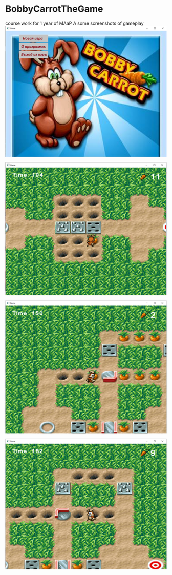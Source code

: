 # BobbyCarrotTheGame
course work for 1 year of MAaP
A some screenshots of gameplay
![Иллюстрация к проекту](https://github.com/AlexPoch/BobbyCarrotTheGame/blob/master/game/game/Screenshots/main_menu.png)

![Gameplay_1](https://github.com/AlexPoch/BobbyCarrotTheGame/blob/master/game/game/Screenshots/gameplay1.png)

![Gameplay_2](https://github.com/AlexPoch/BobbyCarrotTheGame/blob/master/game/game/Screenshots/gameplay2.png)

![Gameplay_3](https://github.com/AlexPoch/BobbyCarrotTheGame/blob/master/game/game/Screenshots/gameplay3.png)
